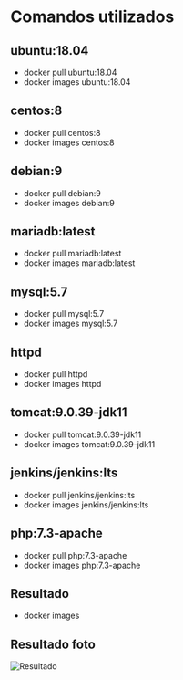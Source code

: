 # Comandos utilizados
## ubuntu:18.04
- docker pull ubuntu:18.04
- docker images ubuntu:18.04

## centos:8
- docker pull centos:8
- docker images centos:8

## debian:9
- docker pull debian:9
- docker images debian:9

## mariadb:latest
- docker pull mariadb:latest
- docker images mariadb:latest

## mysql:5.7
- docker pull mysql:5.7
- docker images mysql:5.7

## httpd
- docker pull httpd
- docker images httpd

## tomcat:9.0.39-jdk11
- docker pull tomcat:9.0.39-jdk11
- docker images tomcat:9.0.39-jdk11

## jenkins/jenkins:lts
- docker pull jenkins/jenkins:lts
- docker images jenkins/jenkins:lts

## php:7.3-apache
- docker pull php:7.3-apache
- docker images php:7.3-apache

## Resultado
- docker images

## Resultado foto
![Resultado]()